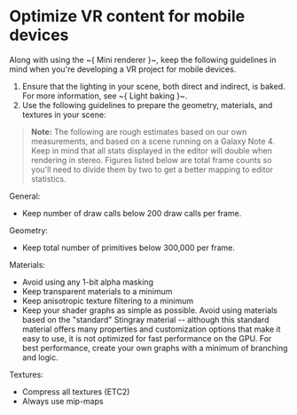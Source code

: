 # Optimize VR content for mobile devices

Along with using the ~{ Mini renderer }~, keep the following guidelines in mind when you're developing a VR project for mobile devices.

1. Ensure that the lighting in your scene, both direct and indirect, is baked. For more information, see ~{ Light baking }~.
2. Use the following guidelines to prepare the geometry, materials, and textures in your scene:

  > **Note:** The following are rough estimates based on our own measurements, and based on a scene running on a Galaxy Note 4. Keep in mind that all stats displayed in the editor will double when rendering in stereo. Figures listed below are total frame counts so you'll need to divide them by two to get a better mapping to editor statistics.

  General:

  - Keep number of draw calls below 200 draw calls per frame.

  Geometry:

  - Keep total number of primitives below 300,000 per frame.

  Materials:

  - Avoid using any 1-bit alpha masking
  - Keep transparent materials to a minimum
  - Keep anisotropic texture filtering to a minimum
  - Keep your shader graphs as simple as possible. Avoid using materials based on the "standard" Stingray material -- although this standard material offers many properties and customization options that make it easy to use, it is not optimized for fast performance on the GPU. For best performance, create your own graphs with a minimum of branching and logic.

  Textures:

  - Compress all textures (ETC2)
  - Always use mip-maps
